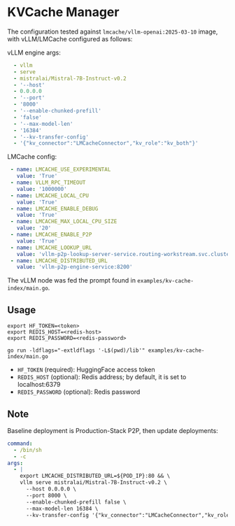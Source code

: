 # KVCache Manager

The configuration tested against `lmcache/vllm-openai:2025-03-10` image, with vLLM/LMCache configured as follows:

vLLM engine args:

```yaml
  - vllm
  - serve
  - mistralai/Mistral-7B-Instruct-v0.2
  - '--host'
  - 0.0.0.0
  - '--port'
  - '8000'
  - '--enable-chunked-prefill'
  - 'false'
  - '--max-model-len'
  - '16384'
  - '--kv-transfer-config'
  - '{"kv_connector":"LMCacheConnector","kv_role":"kv_both"}'
```

LMCache config:

```yaml
 - name: LMCACHE_USE_EXPERIMENTAL
   value: 'True'
 - name: VLLM_RPC_TIMEOUT
   value: '1000000'
 - name: LMCACHE_LOCAL_CPU
   value: 'True'
 - name: LMCACHE_ENABLE_DEBUG
   value: 'True'
 - name: LMCACHE_MAX_LOCAL_CPU_SIZE
   value: '20'
 - name: LMCACHE_ENABLE_P2P
   value: 'True'
 - name: LMCACHE_LOOKUP_URL
   value: 'vllm-p2p-lookup-server-service.routing-workstream.svc.cluster.local:8100'
 - name: LMCACHE_DISTRIBUTED_URL
   value: 'vllm-p2p-engine-service:8200'
```

The vLLM node was fed the prompt found in `examples/kv-cache-index/main.go`.

## Usage

```shell
export HF_TOKEN=<token>
export REDIS_HOST=<redis-host>
export REDIS_PASSWORD=<redis-password>

go run -ldflags="-extldflags '-L$(pwd)/lib'" examples/kv-cache-index/main.go
```

- `HF_TOKEN` (required): HuggingFace access token
- `REDIS_HOST` (optional): Redis address; by default, it is set to localhost:6379
- `REDIS_PASSWORD` (optional): Redis password

## Note

Baseline deployment is Production-Stack P2P, then update deployments:

```yaml
command:
  - /bin/sh
  - -c
args:
  - |
    export LMCACHE_DISTRIBUTED_URL=${POD_IP}:80 && \
    vllm serve mistralai/Mistral-7B-Instruct-v0.2 \
      --host 0.0.0.0 \
      --port 8000 \
      --enable-chunked-prefill false \
      --max-model-len 16384 \
      --kv-transfer-config '{"kv_connector":"LMCacheConnector","kv_role":"kv_both"}'
```

